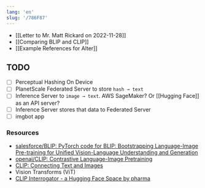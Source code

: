 ```yaml
---
lang: 'en'
slug: '/786F87'
---
```


- [[Letter to Mr. Matt Rickard on 2022-11-28]]
- [[Comparing BLIP and CLIP]]
- [[Example References for Alter]]

## TODO

- [ ] Perceptual Hashing On Device
- [ ] PlanetScale Federated Server to store `hash → text`
- [ ] Inference Server to `image → text`. AWS SageMaker? Or [[Hugging Face]] as an API server?
- [ ] Inference Server stores that data to Federated Server
- [ ] imgbot app

### Resources

- [salesforce/BLIP: PyTorch code for BLIP: Bootstrapping Language-Image Pre-training for Unified Vision-Language Understanding and Generation](https://github.com/salesforce/BLIP)
- [openai/CLIP: Contrastive Language-Image Pretraining](https://github.com/openai/CLIP)
- [CLIP: Connecting Text and Images](https://openai.com/blog/clip/)
- Vision Transforms (ViT)
- [CLIP Interrogator - a Hugging Face Space by pharma](https://huggingface.co/spaces/pharma/CLIP-Interrogator)
